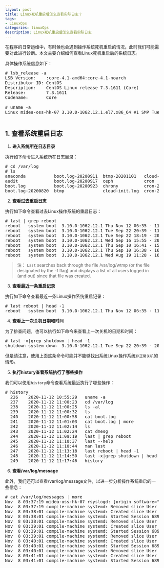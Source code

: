 ```yaml
---
layout: post
title: Linux死机重启后怎么查看实际日志？
tags:
- LinuxOps
categories: linuxOps
description: Linux死机重启后怎么查看实际日志
---
```




在程序的日常运维中，有时候也会遇到操作系统死机重启的情况，此时我们可能需要对此进行诊断。本文主要介绍如何查看Linux死机重启后的系统日志。

具体操作系统信息如下：
<pre>
# lsb_release -a
LSB Version:    :core-4.1-amd64:core-4.1-noarch
Distributor ID: CentOS
Description:    CentOS Linux release 7.3.1611 (Core) 
Release:        7.3.1611
Codename:       Core

# uname -a
Linux midea-oss-hk-07 3.10.0-1062.12.1.el7.x86_64 #1 SMP Tue Feb 4 23:02:59 UTC 2020 x86_64 x86_64 x86_64 GNU/Linux

</pre>

<!-- more -->

## 1. 查看系统重启日志


1) **进入系统所在日志目录**

执行如下命令进入系统所在日志目录：
<pre>
# cd /var/log
# ls
anaconda           boot.log-20200911  btmp-20201101   cloud-init-output.log  cron-20201101  grubby              maillog-20201018  messages           messages-20201108   rhsm             secure-20201025  spooler-20201018  tallylog
audit              boot.log-20200917  ceph            cron                   cron-20201108  grubby_prune_debug  maillog-20201025  messages-20201018  multi-queue-hw.log  samba            secure-20201101  spooler-20201025  tuned
boot.log           boot.log-20200923  chrony          cron-20201018          dmesg          lastlog             maillog-20201101  messages-20201025  nginx               secure           secure-20201108  spooler-20201101  wtmp
boot.log-20200820  btmp               cloud-init.log  cron-20201025          dmesg.old      maillog             maillog-20201108  messages-20201101  ppp                 secure-20201018  spooler          spooler-20201108  yum.log
</pre>

2) **查看过去重启日志**

执行如下命令查看过去Linux操作系统的重启日志：
<pre>
# last | grep reboot
reboot   system boot  3.10.0-1062.12.1 Thu Nov 12 06:35 - 11:09  (04:33)    
reboot   system boot  3.10.0-1062.12.1 Tue Sep 22 20:39 - 11:09 (50+14:29)  
reboot   system boot  3.10.0-1062.12.1 Tue Sep 22 18:19 - 20:39  (02:20)    
reboot   system boot  3.10.0-1062.12.1 Wed Sep 16 15:55 - 20:39 (6+04:44)   
reboot   system boot  3.10.0-1062.12.1 Thu Sep 10 16:41 - 15:54 (5+23:13)   
reboot   system boot  3.10.0-1062.12.1 Thu Sep 10 16:38 - 16:41  (00:02)    
reboot   system boot  3.10.0-1062.12.1 Wed Aug 19 11:28 - 16:38 (22+05:10)  
</pre>

>注： ```Last```  searches  back  through the file /var/log/wtmp (or the file designated by the -f flag) and displays a list of all users logged in (and out) since that file was created.

3) **查看最近一条重启记录**

执行如下命令查看最近一条Linux操作系统重启记录：
<pre>
# last reboot | head -1
reboot   system boot  3.10.0-1062.12.1 Thu Nov 12 06:35 - 11:13  (04:37)   
</pre>

4) **查看上一次关机日期和时间**

为了排查问题，也可以执行如下命令来查看上一次关机的日期和时间：
<pre>
# last -x|grep shutdown | head -1
shutdown system down  3.10.0-1062.12.1 Tue Sep 22 20:39 - 20:39  (00:00)  
</pre>
但是请注意，使用上面这条命令可能并不能够找出系统Linux操作系统```非正常关机```的情形。

5) **执行history查看系统执行了哪些操作**

我们可以使用```history```命令查看系统最近执行了哪些操作：
<pre>
# history
  236    2020-11-12 10:55:29   uname -a
  237    2020-11-12 11:00:23   cd /var/log
  238    2020-11-12 11:00:25   ls -al
  239    2020-11-12 11:00:32   ls
  240    2020-11-12 11:00:58   cat boot.log
  241    2020-11-12 11:01:03   cat boot.log | more
  242    2020-11-12 11:02:14   ls
  243    2020-11-12 11:02:24   cat dmesg
  244    2020-11-12 11:09:19   last | grep reboot
  245    2020-11-12 11:10:37   last --help
  246    2020-11-12 11:10:44   man last
  247    2020-11-12 11:13:18   last reboot | head -1
  248    2020-11-12 11:14:50   last -x|grep shutdown | head -1
  249    2020-11-12 11:17:46   history
</pre>


6) **查看/var/log/message**

此外，我们还可以查看/var/log/message文件，以进一步分析操作系统重启的一些信息：
<pre>
# cat /var/log/messages | more
Nov  8 03:37:19 midea-oss-hk-07 rsyslogd: [origin software="rsyslogd" swVersion="8.24.0-41.el7_7.4" x-pid="1816" x-info="http://www.rsyslog.com"] rsyslogd was HUPed
Nov  8 03:37:19 compile-machine systemd: Removed slice User Slice of root.
Nov  8 03:38:01 compile-machine systemd: Created slice User Slice of root.
Nov  8 03:38:01 compile-machine systemd: Started Session 68942 of user root.
Nov  8 03:38:01 compile-machine systemd: Removed slice User Slice of root.
Nov  8 03:39:01 compile-machine systemd: Created slice User Slice of root.
Nov  8 03:39:01 compile-machine systemd: Started Session 68943 of user root.
Nov  8 03:39:01 compile-machine systemd: Removed slice User Slice of root.
Nov  8 03:40:01 compile-machine systemd: Created slice User Slice of root.
Nov  8 03:40:01 compile-machine systemd: Started Session 68944 of user root.
Nov  8 03:40:01 compile-machine systemd: Removed slice User Slice of root.
Nov  8 03:41:01 compile-machine systemd: Created slice User Slice of root.
Nov  8 03:41:01 compile-machine systemd: Started Session 68945 of user root.
</pre>

<br />
<br />
<br />


